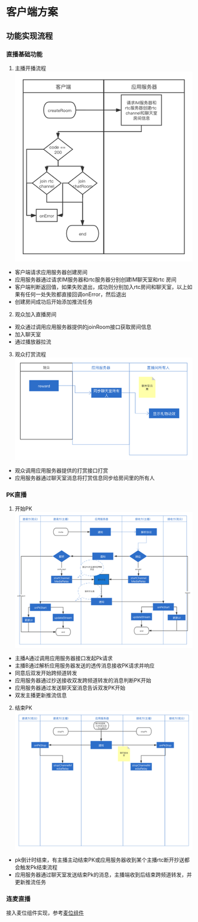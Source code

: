 # 客户端方案

## 功能实现流程
### 直播基础功能
1. 主播开播流程
![主播开播](../image/anchor_create_live_room.png)
* 客户端请求应用服务器创建房间   
* 应用服务器通过请求IM服务器和rtc服务器分别创建IM聊天室和rtc 房间   
* 客户端判断返回值，如果失败退出，成功则分别加入rtc房间和聊天室，以上如果有任何一处失败都直接回调onError，然后退出   
* 创建房间成功后开始添加推流任务
2. 观众加入直播房间
* 观众通过调用应用服务器提供的joinRoom接口获取房间信息
* 加入聊天室
* 通过播放器拉流
3. 观众打赏流程
![观众打赏流程图](../image/reward.png)
* 观众调用应用服务器提供的打赏接口打赏
* 应用服务器通过聊天室消息将打赏信息同步给房间里的所有人
### PK直播
1. 开始PK   
![](../image/startPk.png)
* 主播A通过调用应用服务器接口发起Pk请求
* 主播B通过解析应用服务器发送的透传消息接收PK请求并响应   
* 同意后双发开始跨频道转发
* 应用服务器通过抄送接收双发跨频道转发的消息判断PK开始
* 应用服务器通过发送聊天室消息告诉双发PK开始
* 双发主播更新推流信息
2. 结束PK
![](../image/endPk.png)
* pk倒计时结束，有主播主动结束PK或应用服务器收到某个主播rtc断开抄送都会触发Pk结束流程
* 应用服务器通过聊天室发送结束Pk的消息，主播端收到后结束跨频道转发，并更新推流任务   
### 连麦直播   
接入麦位组件实现，参考[麦位组件](../../../基础组件/麦位组件/README.md)
